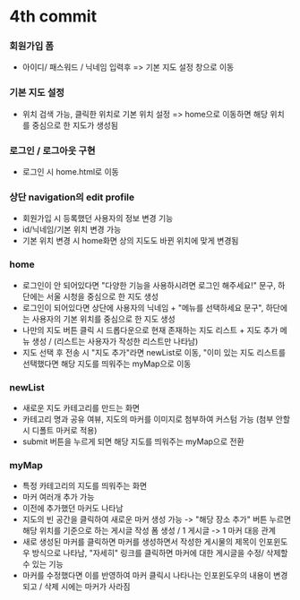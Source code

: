 # 4th commit


### 회원가입 폼
- 아이디/ 패스워드 / 닉네임 입력후 => 기본 지도 설정 창으로 이동

### 기본 지도 설정
- 위치 검색 가능, 클릭한 위치로 기본 위치 설정 => home으로 이동하면 해당 위치를 중심으로 한 지도가 생성됨 

### 로그인 / 로그아웃 구현
- 로그인 시 home.html로 이동

### 상단 navigation의 edit profile
- 회원가입 시 등록했던 사용자의 정보 변경 기능 
- id/닉네임/기본 위치 변경 가능
- 기본 위치 변경 시 home화면 상의 지도도 바뀐 위치에 맞게 변경됨
 
### home
- 로그인이 안 되어있다면 "다양한 기능을 사용하시려면 로그인 해주세요!" 문구, 하단에는 서울 시청을 중심으로 한 지도 생성  
- 로그인이 되어있다면 상단에 사용자의 닉네임 + "메뉴를 선택하세요 문구", 하단에는 사용자의 기본 위치를 중심으로 한 지도 생성
- 나만의 지도 버튼 클릭 시 드롭다운으로 현재 존재하는 지도 리스트 + 지도 추가 메뉴 생성 / (리스트는 사용자가 작성한 리스트만 나타남) 
- 지도 선택 후 전송 시 "지도 추가"라면 newList로 이동, "이미 있는 지도 리스트를 선택했다면 해당 지도를 띄워주는 myMap으로 이동

### newList
- 새로운 지도 카테고리를 만드는 화면
- 카테고리 명과 공유 여뷰, 지도의 마커를 이미지로 첨부하여 커스텀 가능 (첨부 안할 시 디폴트 마커로 적용)
- submit 버튼을 누르게 되면 해당 지도를 띄워주는 myMap으로 전환

### myMap
- 특정 카테고리의 지도를 띄워주는 화면
- 마커 여러개 추가 가능
- 이전에 추가했던 마커도 나타남
- 지도의 빈 공간을 클릭하여 새로운 마커 생성 가능 -> "해당 장소 추가" 버튼 누르면 해당 위치를 기준으로 하는 게시글 작성 폼 생성 / 1 게시글 -> 1 마커 대응 관계
- 새로 생성된 마커를 클릭하면 마커를 생성하면서 작성한 게시물의 제목이 인포윈도우 방식으로 나타남, "자세히" 링크를 클릭하면 마커에 대한 게시글을 수정/ 삭제할 수 있는 기능
- 마커를 수정했다면 이를 반영하여 마커 클릭시 나타나는 인포윈도우의 내용이 변경되고 / 삭제 시에는 마커가 사라짐 

